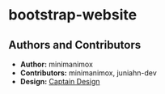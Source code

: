 # bootstrap-website

## Authors and Contributors

- **Author:** minimanimox
- **Contributors:** minimanimox, juniahn-dev
- **Design:** [Captain Design](https://www.figma.com/@captaindesign)
